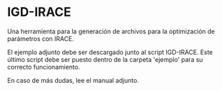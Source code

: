 # IGD-IRACE
Una herramienta para la generación de archivos para la optimización de parámetros con IRACE.

El ejemplo adjunto debe ser descargado junto al script IGD-IRACE. Este último script debe ser 
puesto dentro de la carpeta 'ejemplo' para su correcto funcionamiento.

En caso de más dudas, lee el manual adjunto. 
